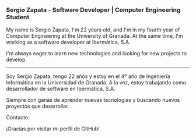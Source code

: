 ### Sergio Zapata - Software Developer | Computer Engineering Student

My name is Sergio Zapata, I'm 22 years old, and I'm in my fourth year of Computer Engineering at the University of Granada. At the same time, I'm working as a software developer at Ibermática, S.A.

I'm always eager to learn new technologies and looking for new projects to develop.

-------------------------------------------------------------------------------------------

Soy Sergio Zapata, tengo 22 años y estoy en el 4º año de Ingeniería Informática en la Universidad de Granada. A la vez, estoy trabajando como desarrollador de software en Ibermática, S.A. 

Siempre con ganas de aprender nuevas tecnologías y buscando nuevos proyectos que desarrollar.

Contacto: 

¡Gracias por visitar mi perfil de GitHub!

<!--
**sergiozap13/sergiozap13** is a ✨ _special_ ✨ repository because its `README.md` (this file) appears on your GitHub profile.

Here are some ideas to get you started:

- 🔭 I’m currently working on ...
- 🌱 I’m currently learning ...
- 👯 I’m looking to collaborate on ...
- 🤔 I’m looking for help with ...
- 💬 Ask me about ...
- 📫 How to reach me: ...
- 😄 Pronouns: ...
- ⚡ Fun fact: ...    
-->
